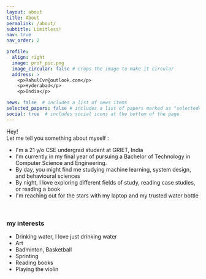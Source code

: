 ```yaml
---
layout: about
title: About
permalink: /about/
subtitle: Limitless!
nav: true
nav_order: 2

profile:
  align: right
  image: prof_pic.png
  image_circular: false # crops the image to make it circular
  address: >
    <p>RahulCvr@outlook.com</p>
    <p>Hyderabad</p>
    <p>India</p>

news: false  # includes a list of news items
selected_papers: false # includes a list of papers marked as "selected={true}"
social: true  # includes social icons at the bottom of the page
---
```


Hey! <br>
Let me tell you something about myself :
<ul>
  <li>I'm a 21 y/o CSE undergrad student at GRIET, India</li>
  <li>I'm currently in my final year of pursuing a Bachelor of Technology in Computer Science and Engineering.</li>
  <li> By day, you might find me studying machine learning, system design, and behavioural sciences</li>
  <li> By night, I love exploring different fields of study, reading case studies, or reading a book </li>
  <li> I'm reaching out for the stars with my laptop and my trusted water bottle </li>
</ul>

<br>

<h3> my interests</h3>
<ul>
  <li>Drinking water, I love just drinking water</li>
  <li>Art</li>
  <li>Badminton, Basketball</li>
  <li>Sprinting</li>
  <li>Reading books</li>
  <li>Playing the violin</li>
</ul>
